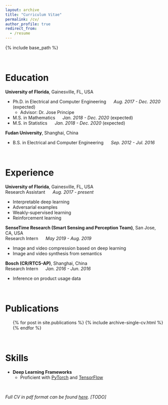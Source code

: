 ```yaml
---
layout: archive
title: "Curriculum Vitae"
permalink: /cv/
author_profile: true
redirect_from:
  - /resume
---
```


{% include base_path %}

<br/>

Education
======
**University of Florida**, Gainesville, FL, USA
* Ph.D. in Electrical and Computer Engineering &nbsp;&nbsp;&nbsp;&nbsp; *Aug. 2017 - Dec. 2020* (expected) 
    * Advisor: Dr. Jose Principe
* M.S. in Mathematics &nbsp;&nbsp;&nbsp;&nbsp; *Jan. 2018 - Dec. 2020* (expected)
* M.S. in Statistics &nbsp;&nbsp;&nbsp;&nbsp; *Jan. 2018 - Dec. 2020* (expected)
    
**Fudan University**, Shanghai, China
* B.S. in Electrical and Computer Engineering &nbsp;&nbsp;&nbsp;&nbsp; *Sep. 2012 - Jul. 2016* 

<br/>

Experience
======
**University of Florida**, Gainesville, FL, USA<br/>
Research Assistant &nbsp;&nbsp;&nbsp;&nbsp; *Aug. 2017 - present*

* Interpretable deep learning
* Adversarial examples
* Weakly-supervised learning
* Reinforcement learning

**SenseTime Research (Smart Sensing and Perception Team)**, San Jose, CA, USA<br/>
Research Intern &nbsp;&nbsp;&nbsp;&nbsp; *May 2019 - Aug. 2019*

* Image and video compression based on deep learning
* Image and video synthesis from semantics

**Bosch (CR/RTC5-AP)**, Shanghai, China<br/>
Research Intern &nbsp;&nbsp;&nbsp;&nbsp; *Jan. 2016 - Jun. 2016*

* Inference on product usage data

<br/>

Publications
======
  <ul>{% for post in site.publications %}
    {% include archive-single-cv.html %}
  {% endfor %}</ul>
  
<br/>

Skills
======
* **Deep Learning Frameworks** 
    * Proficient with [PyTorch](https://pytorch.org/) and [TensorFlow](https://www.tensorflow.org/)
    
<br/>

*Full CV in pdf format can be found [here](http://michaelshiyu.github.io/files/cv.pdf). [TODO]*
